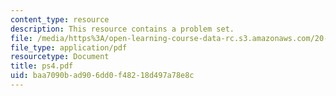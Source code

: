 ```yaml
---
content_type: resource
description: This resource contains a problem set.
file: /media/https%3A/open-learning-course-data-rc.s3.amazonaws.com/20-330j-fields-forces-and-flows-in-biological-systems-spring-2007/baa7090bad906dd0f48218d497a78e8c_ps4.pdf
file_type: application/pdf
resourcetype: Document
title: ps4.pdf
uid: baa7090b-ad90-6dd0-f482-18d497a78e8c
---
```

